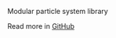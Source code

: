 <!---
This README is displayed in the front page of NPM publication
--->

Modular particle system library

Read more in [GitHub](https://github.com/Risto-Paasivirta/ParticleSystem/tree/master)
